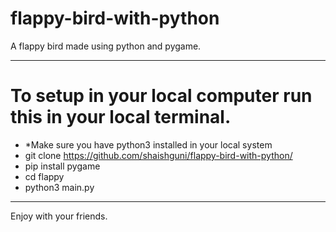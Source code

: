# flappy-bird-with-python
A flappy bird made using python and pygame. 
<hr/>

# To setup in your local computer run this in your local terminal.
* *Make sure you have python3 installed in your local system
* git clone https://github.com/shaishguni/flappy-bird-with-python/
* pip install pygame
* cd flappy
* python3 main.py

<hr/>

Enjoy with your friends.
